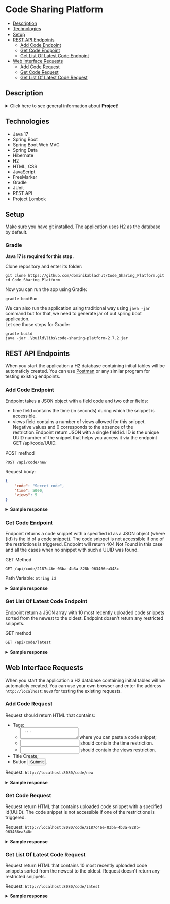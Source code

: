 # Code Sharing Platform
* [Description](#description)
* [Technologies](#technologies)
* [Setup](#setup)
* [REST API Endpoints](#rest-api-endpoints)
    * [Add Code Endpoint](#add-code-endpoint)
    * [Get Code Endpoint](#get-code-endpoint)
    * [Get List Of Latest Code Endpoint](#get-list-of-latest-code-endpoint)
* [Web Interface Requests](#web-interface-requests)
    * [Add Code Request](#add-code-request)
    * [Get Code Request](#get-code-request)
    * [Get List Of Latest Code Request](#get-list-of-latest-code-request)

## Description

<details>
<summary>Click here to see general information about <b>Project</b>!</summary>

Web application that allows to share code. WEB interface and REST API has been implemented. The user can add a code snippets, specifying the time for which it will be 
available in the database and the number of its possible views. If one above-mentioned restrictions is reached, the code is automatically removed from the databse. The 
user can also view the added code after entering its UUID or can view the last 10 added code snippets that were not restricted with a limit of the number of views or
viewing time.

The idea for project cames from Java Beckend Developer track in [JetBrains Academy](https://www.jetbrains.com/academy/).
</details>

## Technologies

<ul>
  <li>Java 17</li>
  <li>Spring Boot</li>
  <li>Spring Boot Web MVC</li>
  <li>Spring Data</li>
  <li>Hibernate</li>
  <li>H2</li>
  <li>HTML, CSS</li>
  <li>JavaScript</li>
  <li>FreeMarker</li>
  <li>Gradle</li>
  <li>JUnit</li>
  <li>REST API</li>
  <li>Project Lombok</li>
</ul>

## Setup

Make sure you have [git](https://git-scm.com/) installed. The application uses H2 as the database by default.

### Gradle

<b>Java 17 is required for this step.</b>

Clone repository and enter its folder:

```
git clone https://github.com/dominikablachut/Code_Sharing_Platform.git
cd Code_Sharing_Platform
```

Now you can run the app using Gradle:

```
gradle bootRun
```

We can also run the application using traditional way using ```java -jar``` command but for that, we need to generate jar of out spring boot application.  
Let see those steps for Gradle:

```
gradle build
java -jar .\build\libs\code-sharing-platform-2.7.2.jar
```

## REST API Endpoints

When you start the application a H2 database containing initial tables will be automaticly created. You can use [Postman](https://www.postman.com) or any similar 
program for testing existing endpoints.

### Add Code Endpoint

Endpoint takes a JSON object with a field code and two other fields:
- time field contains the time (in seconds) during which the snippet is accessible.
- views field contains a number of views allowed for this snippet.
Negative values and 0 corresponds to the absence of the restriction.Endpoint return JSON with a single field id. ID is the unique UUID number of the snippet that helps you
access it via the endpoint GET /api/code/UUID.

POST method

```POST /api/code/new```

Request body:
```json
{
    "code": "Secret code",
    "time": 5000,
    "views": 5
}
```

<details>
<summary><b>Sample response</b></summary>
<p>
  
```json 
{ 
   "id" : "2187c46e-03ba-4b3a-828b-963466ea348c" 
}
```
 
</p>
</details>

### Get Code Endpoint

Endpoint  returns a code snippet with a specified id as a JSON object (where {id} is the id of a code snippet). The code snippet is not accessible if one of the 
restrictions is triggered. Endpoint will return 404 Not Found in this case and all the cases when no snippet with such a UUID was found.

GET Method

```GET /api/code/2187c46e-03ba-4b3a-828b-963466ea348c```

Path Variable:
```String id```

<details>
<summary><b>Sample response</b></summary>
<p>

```json 
{
    "code": "Secret code",
    "date": "2020/05/05 12:01:45",
    "time": 4995,
    "views": 4
}
```

</p>
</details>

### Get List Of Latest Code Endpoint

Endpoint return a JSON array with 10 most recently uploaded code snippets sorted from the newest to the oldest. Endpoint dosen't return any restricted snippets.

GET method

```GET /api/code/latest```

<details>
<summary><b>Sample response</b></summary>
<p>

```json 
[
    {
        "code": "public static void ...",
        "date": "2020/05/05 12:00:43",
        "time": 0,
        "views": 0
    },
    {
        "code": "class Code { ...",
        "date": "2020/05/05 11:59:12",
        "time": 0,
        "views": 0
    }
]
```

</p>
</details>

## Web Interface Requests

When you start the application a H2 database containing initial tables will be automaticly created. You can use your own browser and enter the address
```http://localhost:8080``` for testing the existing requests.

### Add Code Request

Request should return HTML that contains:
- Tags:
  - <textarea id="code_snippet"> ... </textarea> where you can paste a code snippet;
  - <input id="time_restriction" type="text"/> should contain the time restriction.
  - <input id="views_restriction" type="text"/> should contain the views restriction.
- Title Create;
- Button <button id="send_snippet" type="submit" onclick="send()">Submit</button>.

Request:
```http://localhost:8080/code/new```

<details>
<summary><b>Sample response</b></summary>
<p>

</p>
</details>

### Get Code Request

Request return HTML that contains uploaded code snippet with a specified id(UUID). The code snippet is not accessible if one of the restrictions is triggered.

Request:
```http://localhost:8080/code/2187c46e-03ba-4b3a-828b-963466ea348c```

<details>
<summary><b>Sample response</b></summary>
<p>

</p>
</details>

### Get List Of Latest Code Request

 Request return HTML that contains 10 most recently uploaded code snippets sorted from the newest to the oldest. Request doesn't return any restricted snippets.
 
 Request:
```http://localhost:8080/code/latest```

<details>
<summary><b>Sample response</b></summary>
<p>

</p>
</details>

 
